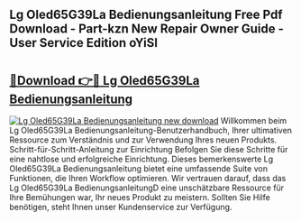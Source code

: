 ## Lg Oled65G39La Bedienungsanleitung Free Pdf Download - Part-kzn New Repair Owner Guide - User Service Edition oYiSl

# <h2><a href="http://df0yj07.blite.top/?on=Lg+Oled65G39La+Bedienungsanleitung">🔗Download 👉🔴 Lg Oled65G39La Bedienungsanleitung</a></h2>

[![Lg Oled65G39La Bedienungsanleitung new download](https://i.imgur.com/lujVjoI.png)](http://df0yj07.blite.top/?on=Lg+Oled65G39La+Bedienungsanleitung)
Willkommen beim Lg Oled65G39La Bedienungsanleitung-Benutzerhandbuch, Ihrer ultimativen Ressource zum Verständnis und zur Verwendung Ihres neuen Produkts. Schritt-für-Schritt-Anleitung zur Einrichtung Befolgen Sie diese Schritte für eine nahtlose und erfolgreiche Einrichtung. Dieses bemerkenswerte Lg Oled65G39La Bedienungsanleitung bietet eine umfassende Suite von Funktionen, die Ihren Workflow optimieren. Wir vertrauen darauf, dass das Lg Oled65G39La BedienungsanleitungD eine unschätzbare Ressource für Ihre Bemühungen war, Ihr neues Produkt zu meistern. Sollten Sie Hilfe benötigen, steht Ihnen unser Kundenservice zur Verfügung.
